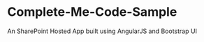 Complete-Me-Code-Sample
=======================

An SharePoint Hosted App built using AngularJS and Bootstrap UI
